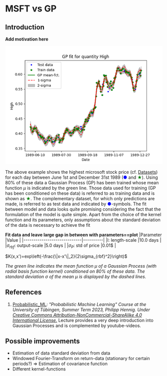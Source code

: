 # MSFT vs GP

## Introduction
**Add motivation here**

<img src="resources/PriceHigh_19890601_19891231_HandTuned.png" alt="drawing" width="600"/>

The above example shows the highest microsoft stock price (cf. <a href="/DataSets/Docs/Datasets.md">Datasets</a>) for each day between June 1st and December 31st 1989 (<span style="color: blue;">&#9679;</span> and <span style="color: green;">&#9733;</span>). Using 80% of these data a Gaussian Process (GP) has been trained whose mean function $\mu$ is indicated by the green line.  Those data used for training (GP has been conditioned on these data) is referred to as training data and is shown as <span style="color: green;">&#9733;</span>. The complementary dataset, for which only predictions are made, is referred to as test data and indicated by <span style="color: blue;">&#9679;</span>-symbols. 
The fit between model and data looks quite promising considering the fact that the formulation of the model is quite simple. Apart from the choice of the kernel function and its parameters, only assumptions about the standard deviation of the data is necessary to achieve the fit

**Fit data and leave large gap in between with parameters==plot**
|Parameter                    |Value     |
|-----------------------------|----------|
|l: length-scale              |10.0 days |
|$\sigma_{rbf}$: output-scale |5.0  days |
|$\sigma_{P}$: std of price   |0.01$     |

$K(x,x')=exp\left(-\frac{\|x-x'\|_2}{2\sigma_{rbf}^2}\right)$


*The green line indicates the mean function $\mu$ of a Gaussian Process (with radial basis function kernel) conditioned on 80% of these data. The standard deviation $\sigma$ of the mean $\mu$ is displayed by the dashed lines.*


## References
1. [Probabilistic_ML](https://github.com/philipphennig/Probabilistic_ML)*: "Probabilistic Machine Learning" Course at the University of Tübingen, Summer Term 2023, Philipp Hennig. Under [Creative Commons Attribution-NonCommercial-ShareAlike 4.0 International License.](https://creativecommons.org/licenses/by-nc-sa/4.0/)* Lecture provides a very deep introduction into Gaussian Processes and is complemented by youtube-videos.   

## Possible improvements
* Estimation of data standard deviation from data
* Windowed Fourier-Transform on return-data (stationary for certain periods?) => Estimation of covariance function
* Different kernel-functions 



